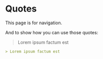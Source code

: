 # Quotes

This page is for navigation.

And to show how you can use those quotes:

> Lorem ipsum factum est

```md
> Lorem ipsum factum est
```
